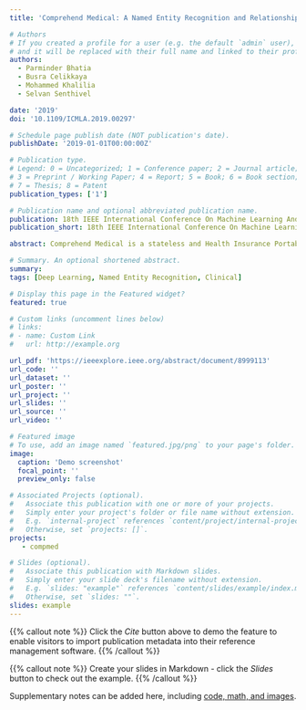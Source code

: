```yaml
---
title: 'Comprehend Medical: A Named Entity Recognition and Relationship Extraction Web Service'

# Authors
# If you created a profile for a user (e.g. the default `admin` user), write the username (folder name) here
# and it will be replaced with their full name and linked to their profile.
authors:
  - Parminder Bhatia
  - Busra Celikkaya
  - Mohammed Khalilia
  - Selvan Senthivel

date: '2019'
doi: '10.1109/ICMLA.2019.00297'

# Schedule page publish date (NOT publication's date).
publishDate: '2019-01-01T00:00:00Z'

# Publication type.
# Legend: 0 = Uncategorized; 1 = Conference paper; 2 = Journal article;
# 3 = Preprint / Working Paper; 4 = Report; 5 = Book; 6 = Book section;
# 7 = Thesis; 8 = Patent
publication_types: ['1']

# Publication name and optional abbreviated publication name.
publication: 18th IEEE International Conference On Machine Learning And Applications (ICMLA)
publication_short: 18th IEEE International Conference On Machine Learning And Applications (ICMLA)

abstract: Comprehend Medical is a stateless and Health Insurance Portability and Accountability Act (HIPAA) eligible Named Entity Recognition (NER) and Relationship Extraction (RE) service launched under Amazon Web Services (AWS) trained using state-of-the-art deep learning models. Contrary to many existing open source tools, Comprehend Medical is scalable and does not require steep learning curve, dependencies, pipeline configurations, or installations. Currently, Comprehend Medical performs NER in five medical categories Anatomy, Medical Condition, Medications, Protected Health Information (PHI) and Treatment, Test and Procedure (TTP). Additionally, the service provides relationship extraction for the detected entities as well as contextual information such as negation and temporality in the form of traits. Comprehend Medical provides two Application Programming Interfaces (API) 1) the NERe API which returns all the extracted named entities, their traits and the relationships between them and 2) the PHId API which returns just the protected health information contained in the text. Furthermore, Comprehend Medical is accessible through AWS Console, Java and Python Software Development Kit (SDK), making it easier for non-developers and developers to use.

# Summary. An optional shortened abstract.
summary: 
tags: [Deep Learning, Named Entity Recognition, Clinical]

# Display this page in the Featured widget?
featured: true

# Custom links (uncomment lines below)
# links:
# - name: Custom Link
#   url: http://example.org

url_pdf: 'https://ieeexplore.ieee.org/abstract/document/8999113'
url_code: ''
url_dataset: ''
url_poster: ''
url_project: ''
url_slides: ''
url_source: ''
url_video: ''

# Featured image
# To use, add an image named `featured.jpg/png` to your page's folder.
image:
  caption: 'Demo screenshot'
  focal_point: ''
  preview_only: false

# Associated Projects (optional).
#   Associate this publication with one or more of your projects.
#   Simply enter your project's folder or file name without extension.
#   E.g. `internal-project` references `content/project/internal-project/index.md`.
#   Otherwise, set `projects: []`.
projects:
   - compmed

# Slides (optional).
#   Associate this publication with Markdown slides.
#   Simply enter your slide deck's filename without extension.
#   E.g. `slides: "example"` references `content/slides/example/index.md`.
#   Otherwise, set `slides: ""`.
slides: example
---
```


{{% callout note %}}
Click the _Cite_ button above to demo the feature to enable visitors to import publication metadata into their reference management software.
{{% /callout %}}

{{% callout note %}}
Create your slides in Markdown - click the _Slides_ button to check out the example.
{{% /callout %}}

Supplementary notes can be added here, including [code, math, and images](https://wowchemy.com/docs/writing-markdown-latex/).
